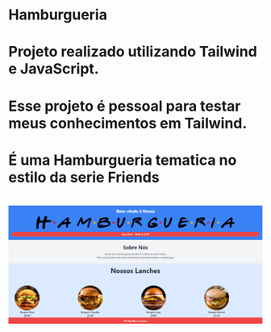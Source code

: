 # Hamburgueria
 
# Projeto realizado utilizando Tailwind e JavaScript.
# Esse projeto é pessoal para testar meus conhecimentos em Tailwind. 
# É uma Hamburgueria tematica no estilo da serie Friends 

#  <img class=" readme" src="assets/readme.png" alt="">